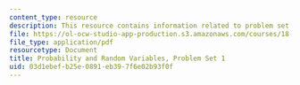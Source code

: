 ```yaml
---
content_type: resource
description: This resource contains information related to problem set 1.
file: https://ol-ocw-studio-app-production.s3.amazonaws.com/courses/18-440-probability-and-random-variables-spring-2014/03d1ebefb25e0891eb397f6e02b93f0f_MIT18_440S14_ProblemSet1.pdf
file_type: application/pdf
resourcetype: Document
title: Probability and Random Variables, Problem Set 1
uid: 03d1ebef-b25e-0891-eb39-7f6e02b93f0f
---
```

